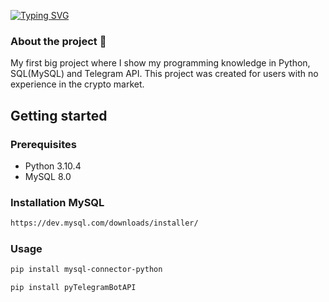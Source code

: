 [![Typing SVG](https://readme-typing-svg.herokuapp.com?color=%2336BCF7&lines=Trading+telegram+bot+🤖)](https://github.com/Romuch1not1first)
### About the project 👀
My first big project where I show my programming knowledge in Python, SQL(MySQL) and Telegram API. 
This project was created for users with no experience in the crypto market.

## Getting started
### Prerequisites
- Python 3.10.4
- MySQL 8.0

### Installation MySQL
```sh
https://dev.mysql.com/downloads/installer/
```

### Usage  

```sh
pip install mysql-connector-python
```
```sh
pip install pyTelegramBotAPI
```
